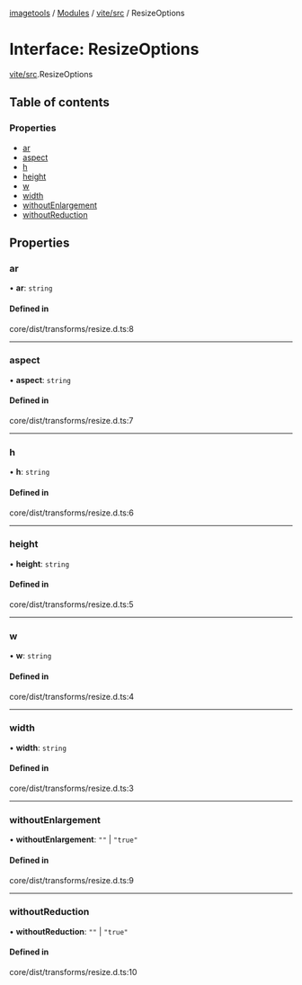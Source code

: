 [imagetools](../README.md) / [Modules](../modules.md) / [vite/src](../modules/vite_src.md) / ResizeOptions

# Interface: ResizeOptions

[vite/src](../modules/vite_src.md).ResizeOptions

## Table of contents

### Properties

- [ar](vite_src.ResizeOptions.md#ar)
- [aspect](vite_src.ResizeOptions.md#aspect)
- [h](vite_src.ResizeOptions.md#h)
- [height](vite_src.ResizeOptions.md#height)
- [w](vite_src.ResizeOptions.md#w)
- [width](vite_src.ResizeOptions.md#width)
- [withoutEnlargement](vite_src.ResizeOptions.md#withoutenlargement)
- [withoutReduction](vite_src.ResizeOptions.md#withoutreduction)

## Properties

### ar

• **ar**: `string`

#### Defined in

core/dist/transforms/resize.d.ts:8

___

### aspect

• **aspect**: `string`

#### Defined in

core/dist/transforms/resize.d.ts:7

___

### h

• **h**: `string`

#### Defined in

core/dist/transforms/resize.d.ts:6

___

### height

• **height**: `string`

#### Defined in

core/dist/transforms/resize.d.ts:5

___

### w

• **w**: `string`

#### Defined in

core/dist/transforms/resize.d.ts:4

___

### width

• **width**: `string`

#### Defined in

core/dist/transforms/resize.d.ts:3

___

### withoutEnlargement

• **withoutEnlargement**: ``""`` \| ``"true"``

#### Defined in

core/dist/transforms/resize.d.ts:9

___

### withoutReduction

• **withoutReduction**: ``""`` \| ``"true"``

#### Defined in

core/dist/transforms/resize.d.ts:10
